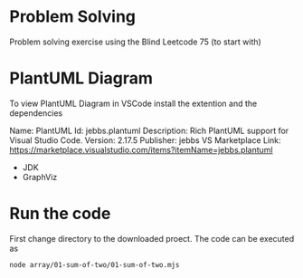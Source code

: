 # Problem Solving
Problem solving exercise using the Blind Leetcode 75 (to start with)

# PlantUML Diagram
To view PlantUML Diagram in VSCode install the extention  and the dependencies

Name: PlantUML
Id: jebbs.plantuml
Description: Rich PlantUML support for Visual Studio Code.
Version: 2.17.5
Publisher: jebbs
VS Marketplace Link: https://marketplace.visualstudio.com/items?itemName=jebbs.plantuml


- JDK
- GraphViz

# Run the code
First change directory to the downloaded proect.
The code can be executed as

```
node array/01-sum-of-two/01-sum-of-two.mjs
```


